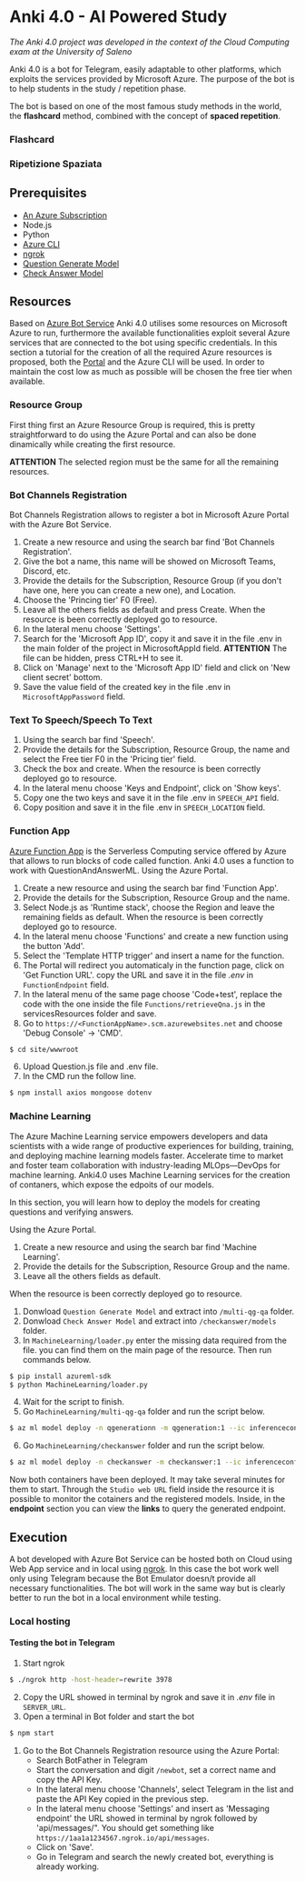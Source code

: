 # Anki 4.0 - AI Powered Study
*The Anki 4.0 project was developed in the context of the Cloud Computing exam at the University of Saleno*

Anki 4.0 is a bot for Telegram, easily adaptable to other platforms, which exploits the services provided by Microsoft Azure. The purpose of the bot is to help students in the study / repetition phase.

The bot is based on one of the most famous study methods in the world, the **flashcard** method, combined with the concept of **spaced repetition**.

### Flashcard

### Ripetizione Spaziata

## Prerequisites
- [An Azure Subscription](https://portal.azure.com/)
- Node.js
- Python
- [Azure CLI](https://docs.microsoft.com/it-it/cli/azure/install-azure-cli)
- [ngrok](https://ngrok.com/)
- [Question Generate Model](https://drive.google.com/file/d/1mUAh_2PEHy9_hheN4IGzIWqCZtFKSBkM/view?usp=sharing)
- [Check Answer Model](https://sbert.net/models/stsb-roberta-base.zip)


## Resources
Based on [Azure Bot Service](https://docs.microsoft.com/en-us/azure/bot-service) Anki 4.0 utilises some resources on Microsoft Azure to run, furthermore the available functionalities exploit several Azure services that are connected to the bot using specific credentials.
In this section a tutorial for the creation of all the required Azure resources is proposed, both the [Portal](https://portal.azure.com) and the Azure CLI will be used. In order to maintain the cost low as much as possible will be chosen the free tier when available.

### Resource Group
First thing first an Azure Resource Group is required, this is pretty straightforward to do using the Azure Portal and can also be done dinamically while creating the first resource.

**ATTENTION** The selected region must be the same for all the remaining resources.

### Bot Channels Registration
Bot Channels Registration allows to register a bot in Microsoft Azure Portal with the Azure Bot Service.

1. Create a new resource and using the search bar find 'Bot Channels Registration'.
1. Give the bot a name, this name will be showed on Microsoft Teams, Discord, etc.
1. Provide the details for the Subscription, Resource Group (if you don't have one, here you can create a new one), and Location.
1. Choose the 'Princing tier' F0 (Free).
1. Leave all the others fields as default and press Create. When the resource is been correctly deployed go to resource.
1. In the lateral menu choose 'Settings'.
1. Search for the 'Microsoft App ID', copy it and save it in the file .env in the main folder of the project in MicrosoftAppId field. **ATTENTION** The file can be hidden, press CTRL+H to see it.
1. Click on 'Manage' next to the 'Microsoft App ID' field and click on 'New client secret' bottom.
1. Save the value field of the created key in the file .env in ```MicrosoftAppPassword``` field.

### Text To Speech/Speech To Text
1. Using the search bar find 'Speech'.
2. Provide the details for the Subscription, Resource Group, the name and select the Free tier F0 in the 'Pricing tier' field.
3. Check the box and create. When the resource is been correctly deployed go to resource.
4. In the lateral menu choose 'Keys and Endpoint', click on 'Show keys'.
5. Copy one the two keys and save it in the file .env in ```SPEECH_API``` field.
6. Copy position and save it in the file .env in ```SPEECH_LOCATION``` field.

### Function App
[Azure Function App](https://docs.microsoft.com/en-us/azure/azure-functions/functions-overview) is the Serverless Computing service offered by Azure that allows to run blocks of code called function.
Anki 4.0 uses a function to work with QuestionAndAnswerML.
Using the Azure Portal.
1. Create a new resource and using the search bar find 'Function App'.
2. Provide the details for the Subscription, Resource Group and the name.
3. Select Node.js as 'Runtime stack', choose the Region and leave the remaining fields as default.
When the resource is been correctly deployed go to resource.
1. In the lateral menu choose 'Functions' and create a new function using the button 'Add'.
2. Select the 'Template HTTP trigger' and insert a name for the function.
3. The Portal will redirect you automaticaly in the function page, click on 'Get Function URL'. copy the URL and save it in the file _.env_ in `FunctionEndpoint` field.
4. In the lateral menu of the same page choose 'Code+test', replace the code with the one inside the file ```Functions/retrieveQna.js``` in the servicesResources folder and save.
5. Go to `https://<FunctionAppName>.scm.azurewebsites.net` and choose 'Debug Console' -> 'CMD'.
```sh
$ cd site/wwwroot
```
6. Upload Question.js file and .env file.
7. In the CMD run the follow line.
```sh
$ npm install axios mongoose dotenv
```

### Machine Learning

The Azure Machine Learning service empowers developers and data scientists with a wide range of productive experiences for building, training, and deploying machine learning models faster. Accelerate time to market and foster team collaboration with industry-leading MLOps—DevOps for machine learning.
Anki4.0 uses Machine Learning services for the creation of contaners, which expose the edpoits of our models.

In this section, you will learn how to deploy the models for creating questions and verifying answers.

Using the Azure Portal.
1. Create a new resource and using the search bar find 'Machine Learning'.
2. Provide the details for the Subscription, Resource Group and the name.
4. Leave all the others fields as default.

When the resource is been correctly deployed go to resource.

1. Donwload `Question Generate Model` and extract into `/multi-qg-qa` folder.
2. Donwload `Check Answer Model` and extract into `/checkanswer/models` folder.
3. In `MachineLearning/loader.py` enter the missing data required from the file. you can find them on the main page of the resource. Then run commands below.
```sh
$ pip install azureml-sdk
$ python MachineLearning/loader.py
```
4. Wait for the script to finish.
5. Go `MachineLearning/multi-qg-qa` folder and run the script below.
```sh
$ az ml model deploy -n qgenerationn -m qgeneration:1 --ic inferenceconfig.json --dc deploymentconfig.json -w WORKSPACE_NAME -g RESOUCEGROUP_NAME
```
6. Go `MachineLearning/checkanswer` folder and run the script below.
```sh
$ az ml model deploy -n checkanswer -m checkanswer:1 --ic inferenceconfig.json --dc deploymentconfig.json -w WORKSPACE_NAME -g RESOUCEGROUP_NAME
```
Now both containers have been deployed. It may take several minutes for them to start.
Through the `Studio web URL` field inside the resource it is possible to monitor the cotainers and the registered models.
Inside, in the **endpoint** section you can view the **links** to query the generated endpoint.

## Execution
A bot developed with Azure Bot Service can be hosted both on Cloud using Web App service and in local using [ngrok](https://ngrok.com/). In this case the bot work well only using Telegram because the Bot Emulator doesn/t provide all necessary functionalities. The bot will work in the same way but is clearly better to run the bot in a local environment while testing.
### Local hosting
#### Testing the bot in Telegram
1. Start ngrok
```sh
$ ./ngrok http -host-header=rewrite 3978
```
2. Copy the URL showed in terminal by ngrok and save it in _.env_ file in `SERVER_URL`.
3. Open a terminal in Bot folder and start the bot
```sh
$ npm start
```
1. Go to the Bot Channels Registration resource using the Azure Portal:
    * Search BotFather in Telegram
    * Start the conversation and digit ```/newbot```, set a correct name and copy the API Key.
    * In the lateral menu choose 'Channels', select Telegram in the list and paste the API Key copied in the previous step.
    * In the lateral menu choose 'Settings' and insert as 'Messaging endpoint' the URL showed in terminal by ngrok followed by 'api/messages/". You should get something like `https://1aa1a1234567.ngrok.io/api/messages`.
    * Click on 'Save'.
    * Go in Telegram and search the newly created bot, everything is already working.
